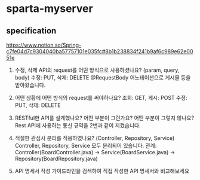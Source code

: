 # sparta-myserver
## specification

https://www.notion.so/Spring-c7fe04d7c9304040ba57757101e035fc#8b1b238834f241b9af6c989e62e0051e


1. 수정, 삭제 API의 request를 어떤 방식으로 사용하셨나요? (param, query, body)
  수정: PUT, 삭제: DELETE
  @RequestBody 어노테이션으로 게시물 등을 받아왔습니다.
  
2. 어떤 상황에 어떤 방식의 request를 써야하나요?
  조회: GET, 게시: POST
  수정: PUT, 삭제: DELETE
  
3. RESTful한 API를 설계했나요? 어떤 부분이 그런가요? 어떤 부분이 그렇지 않나요?
  Rest API에 사용하는 통신 규약을 2번과 같이 지켰습니다.

4. 적절한 관심사 분리를 적용하였나요? (Controller, Repository, Service)
  Controller, Repository, Service 모두 분리되어 있습니다.
  관계: Controller(BoardController.java) -> Service(BoardService.java) -> Repository(BoardRepository.java)
  
5. API 명세서 작성 가이드라인을 검색하여 직접 작성한 API 명세서와 비교해보세요
